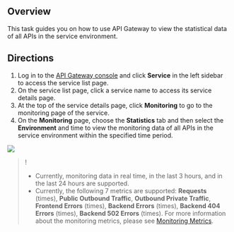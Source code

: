 ## Overview
This task guides you on how to use API Gateway to view the statistical data of all APIs in the service environment.

## Directions

1. Log in to the [API Gateway console](https://console.cloud.tencent.com/apigateway/index) and click **Service** in the left sidebar to access the service list page.
2. On the service list page, click a service name to access its service details page.
3. At the top of the service details page, click **Monitoring** to go to the monitoring page of the service.
4. On the **Monitoring** page, choose the **Statistics** tab and then select the **Environment** and time to view the monitoring data of all APIs in the service environment within the specified time period.

![](https://main.qcloudimg.com/raw/b5cfc1764e8331737758a8d1150b2b95.png)

>! 
>- Currently, monitoring data in real time, in the last 3 hours, and in the last 24 hours are supported.
>- Currently, the following 7 metrics are supported: **Requests** (times), **Public Outbound Traffic**, **Outbound Private Traffic**, **Frontend Errors** (times), **Backend Errors** (times), **Backend 404 Errors** (times), **Backend 502 Errors** (times). For more information about the monitoring metrics, please see [Monitoring Metrics](https://intl.cloud.tencent.com/document/product/628/34888).
